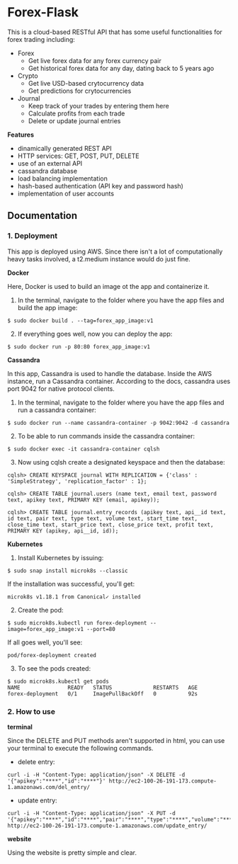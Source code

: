 # Forex-Flask
This is a cloud-based RESTful API that has some useful functionalities for forex trading including:

* Forex
  * Get live forex data for any forex currency pair
  * Get historical forex data for any day, dating back to 5 years ago
* Crypto
  * Get live USD-based crytocurrency data
  * Get predictions for crytocurrencies
* Journal
  * Keep track of your trades by entering them here
  * Calculate profits from each trade
  * Delete or update journal entries

**Features**

- dinamically generated REST API
- HTTP services: GET, POST, PUT, DELETE
- use of an external API
- cassandra database
- load balancing implementation
- hash-based authentication (API key and password hash)
- implementation of user accounts

## Documentation

### 1. Deployment
This app is deployed using AWS. Since there isn't a lot of computationally heavy tasks involved, a t2.medium instance would do just fine.

**Docker**

Here, Docker is used to build an image ot the app and containerize it. 
1. In the terminal, navigate to the folder where you have the app files and build the app image:
```
$ sudo docker build . --tag=forex_app_image:v1
```
2. If everything goes well, now you can deploy the app:
```
$ sudo docker run -p 80:80 forex_app_image:v1
```

**Cassandra**

In this app, Cassandra is used to handle the database. Inside the AWS instance, run a Cassandra container. According to the docs, cassandra uses port 9042 for native protocol clients.
1. In the terminal, navigate to the folder where you have the app files and run a cassandra container:
```
$ sudo docker run --name cassandra-container -p 9042:9042 -d cassandra 
```
2. To be able to run commands inside the cassandra container:
```
$ sudo docker exec -it cassandra-container cqlsh 
```
3. Now using cqlsh create a designated keyspace and then the database:
```
cqlsh> CREATE KEYSPACE journal WITH REPLICATION = {'class' : 'SimpleStrategy', 'replication_factor' : 1}; 
```
```
cqlsh> CREATE TABLE journal.users (name text, email text, password text, apikey text, PRIMARY KEY (email, apikey)); 
 ```
```
cqlsh> CREATE TABLE journal.entry_records (apikey text, api__id text, id text, pair text, type text, volume text, start_time text, close_time text, start_price text, close_price text, profit text, PRIMARY KEY (apikey, api__id, id)); 
```

**Kubernetes**

1. Install Kubernetes by issuing:
```
$ sudo snap install microk8s --classic
```
If the installation was successful, you'll get:
```
microk8s v1.18.1 from Canonical✓ installed
```
2. Create the pod:
```
$ sudo microk8s.kubectl run forex-deployment --image=forex_app_image:v1 --port=80
```
If all goes well, you'll see:
```
pod/forex-deployment created
```
3. To see the pods created:
```
$ sudo microk8s.kubectl get pods
NAME               READY   STATUS             RESTARTS   AGE
forex-deployment   0/1     ImagePullBackOff   0          92s
```

### 2. How to use

**terminal**

Since the DELETE and PUT methods aren't supported in html, you can use your terminal to execute the following commands.

* delete entry:
``` 
curl -i -H "Content-Type: application/json" -X DELETE -d '{"apikey":"****","id":"****"}' http://ec2-100-26-191-173.compute-1.amazonaws.com/del_entry/
```

* update entry:
``` 
curl -i -H "Content-Type: application/json" -X PUT -d '{"apikey":"****","id":"****","pair":"****","type":"****","volume":"****","open_time":"****","close_time":"****","open_price":"****","close_price":"****"}' http://ec2-100-26-191-173.compute-1.amazonaws.com/update_entry/
```

**website**

Using the website is pretty simple and clear.
![]()
![]()
![]()
![]()
